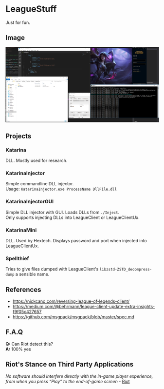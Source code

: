 # LeagueStuff

Just for fun.


## Image

![Katarina](https://raw.githubusercontent.com/Fusion86/LeagueStuff/master/Docs/Katarina.png)


## Projects

### Katarina

DLL. Mostly used for research.

### KatarinaInjector

Simple commandline DLL injector.  
Usage: `KatarinaInjector.exe ProcessName DllFile.dll`

### KatarinaInjectorGUI

Simple DLL injector with GUI. Loads DLLs from `./Inject`.  
Only supports injecting DLLs into LeagueClient or LeagueClientUx.

### KatarinaMini

DLL. Used by Hextech. Displays password and port when injected into LeagueClientUx.

### Spellthief

Tries to give files dumped with LeagueClient's `libzstd-ZSTD_decompress-dump` a sensible name.


## References

- https://nickcano.com/reversing-league-of-legends-client/
- https://medium.com/@behrmann/league-client-update-extra-insights-f9f05c427657
- https://github.com/msgpack/msgpack/blob/master/spec.md


## F.A.Q

**Q:** Can Riot detect this?  
**A:** 100% yes


## Riot's Stance on Third Party Applications

*No software should interfere directly with the in-game player experience, from when you press “Play” to the end-of-game screen* - [Riot](https://support.riotgames.com/hc/en-us/articles/225266848-Third-Party-Applications)
